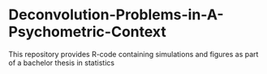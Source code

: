 # Deconvolution-Problems-in-A-Psychometric-Context
This repository provides R-code containing simulations and figures as part of a bachelor thesis in statistics
